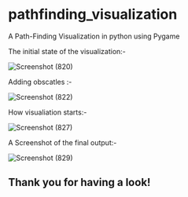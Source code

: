 # pathfinding_visualization

A Path-Finding Visualization in python using Pygame

The initial state of the visualization:-


![Screenshot (820)](https://user-images.githubusercontent.com/58680992/88508995-bd6e0100-cffd-11ea-9063-68cb1acb504c.png)



Adding obscatles :-



![Screenshot (822)](https://user-images.githubusercontent.com/58680992/88509194-2d7c8700-cffe-11ea-931f-55dc8f760f20.png)



How visualiation starts:-


![Screenshot (827)](https://user-images.githubusercontent.com/58680992/88544496-1dcd6480-d037-11ea-98f9-9cea8d153647.png)


A Screenshot of the final output:-


![Screenshot (829)](https://user-images.githubusercontent.com/58680992/88508855-649e6880-cffd-11ea-856d-07502fa4acad.png)




## Thank you for having a look!
